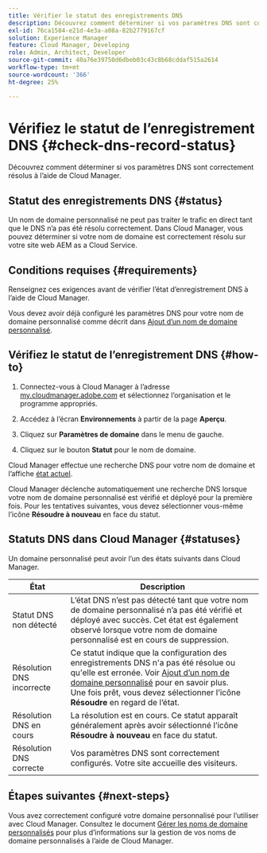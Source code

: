 ```yaml
---
title: Vérifier le statut des enregistrements DNS
description: Découvrez comment déterminer si vos paramètres DNS sont correctement résolus à l’aide de Cloud Manager.
exl-id: 76ca1584-e21d-4e3a-a08a-82b2779167cf
solution: Experience Manager
feature: Cloud Manager, Developing
role: Admin, Architect, Developer
source-git-commit: 40a76e39750d6dbeb03c43c8b68cddaf515a2614
workflow-type: tm+mt
source-wordcount: '366'
ht-degree: 25%

---
```



# Vérifiez le statut de l’enregistrement DNS {#check-dns-record-status}

Découvrez comment déterminer si vos paramètres DNS sont correctement résolus à l’aide de Cloud Manager.

## Statut des enregistrements DNS {#status}

Un nom de domaine personnalisé ne peut pas traiter le trafic en direct tant que le DNS n’a pas été résolu correctement. Dans Cloud Manager, vous pouvez déterminer si votre nom de domaine est correctement résolu sur votre site web AEM as a Cloud Service.

## Conditions requises {#requirements}

Renseignez ces exigences avant de vérifier l’état d’enregistrement DNS à l’aide de Cloud Manager.

Vous devez avoir déjà configuré les paramètres DNS pour votre nom de domaine personnalisé comme décrit dans [Ajout d’un nom de domaine personnalisé](/help/implementing/cloud-manager/custom-domain-names/add-custom-domain-name.md).

## Vérifiez le statut de l’enregistrement DNS {#how-to}

1. Connectez-vous à Cloud Manager à l’adresse [my.cloudmanager.adobe.com](https://my.cloudmanager.adobe.com/) et sélectionnez l’organisation et le programme appropriés.

1. Accédez à l’écran **Environnements** à partir de la page **Aperçu**.

1. Cliquez sur **Paramètres de domaine** dans le menu de gauche.

1. Cliquez sur le bouton **Statut** pour le nom de domaine.

Cloud Manager effectue une recherche DNS pour votre nom de domaine et l’affiche [état actuel](#statuses).

Cloud Manager déclenche automatiquement une recherche DNS lorsque votre nom de domaine personnalisé est vérifié et déployé pour la première fois. Pour les tentatives suivantes, vous devez sélectionner vous-même l’icône **Résoudre à nouveau** en face du statut.

## Statuts DNS dans Cloud Manager {#statuses}

Un domaine personnalisé peut avoir l’un des états suivants dans Cloud Manager.

| État | Description |
| --- | --- |
| Statut DNS non détecté | L’état DNS n’est pas détecté tant que votre nom de domaine personnalisé n’a pas été vérifié et déployé avec succès. Cet état est également observé lorsque votre nom de domaine personnalisé est en cours de suppression. |
| Résolution DNS incorrecte | Ce statut indique que la configuration des enregistrements DNS n&#39;a pas été résolue ou qu&#39;elle est erronée. Voir [Ajout d’un nom de domaine personnalisé](/help/implementing/cloud-manager/custom-domain-names/add-custom-domain-name.md) pour en savoir plus.<br>Une fois prêt, vous devez sélectionner l’icône **Résoudre** en regard de l’état. |
| Résolution DNS en cours | La résolution est en cours. Ce statut apparaît généralement après avoir sélectionné l’icône **Résoudre à nouveau** en face du statut. |
| Résolution DNS correcte | Vos paramètres DNS sont correctement configurés. Votre site accueille des visiteurs. |

## Étapes suivantes {#next-steps}

Vous avez correctement configuré votre domaine personnalisé pour l’utiliser avec Cloud Manager. Consultez le document [Gérer les noms de domaine personnalisés](/help/implementing/cloud-manager/custom-domain-names/managing-custom-domain-names.md) pour plus d’informations sur la gestion de vos noms de domaine personnalisés à l’aide de Cloud Manager.
